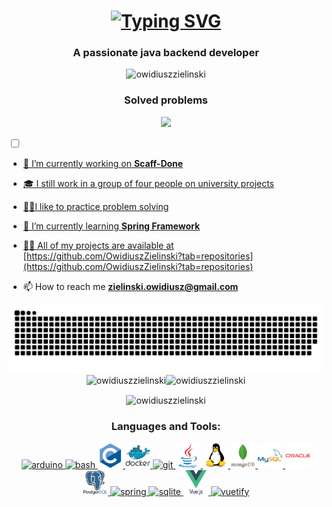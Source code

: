 <h1 align="center">
<a href="https://git.io/typing-svg"><img src="https://readme-typing-svg.herokuapp.com?font=Silkscreen&size=30&duration=4000&color=13A15B&center=true&vCenter=true&random=false&width=435&lines=%F0%9F%91%8B+Hi+Everyone+!+%F0%9F%91%8B;I'm+Owidiusz+!%F0%9F%91%A8%E2%80%8D%F0%9F%92%BB" alt="Typing SVG" /></a>
</h1>
<h3 align="center">A passionate java backend developer</h3>

<div  align="center">
  <p>
    <img src="https://komarev.com/ghpvc/?username=owidiuszzielinski&label=Profile%20views&color=0e75b6&style=flat" alt="owidiuszzielinski" />
  </p>

<h3 align="center">Solved problems</h3>
  <p>
    <a href="https://www.codewars.com/users/OwidiuszZielinski">
    <img src="https://www.codewars.com/users/OwidiuszZielinski/badges/large" />
  </p>
</div>

<div class="switch-container">
  <input type="checkbox" id="mySwitch" class="switch">
  <label for="mySwitch" class="switch-label"></label>
</div>


- 🔭 I’m currently working on **Scaff-Done**

- 🎓 I still work in a group of four people on university projects

- 👨‍💻I like to practice problem solving 

- 🌱 I’m currently learning **Spring Framework**

- 👨‍💻 All of my projects are available at [https://github.com/OwidiuszZielinski?tab=repositories](https://github.com/OwidiuszZielinski?tab=repositories)

- 📫 How to reach me **zielinski.owidiusz@gmail.com**



<img src="https://raw.githubusercontent.com/OwidiuszZielinski/OwidiuszZielinski/output/snake.svg" alt="Snake animation" />

<div align="center">
  <div style="display: flex; justify-content: center; align-items: center;">
    <img src="https://github-readme-streak-stats.herokuapp.com/?user=owidiuszzielinski&theme=radical&cache=1" alt="owidiuszzielinski" />
    <img src="https://github-readme-stats.vercel.app/api?username=owidiuszzielinski&show_icons=true&locale=en&theme=radical&cache=1" alt="owidiuszzielinski" />
  </div>
<p><img align="center" src="https://github-readme-stats.vercel.app/api/top-langs?username=owidiuszzielinski&show_icons=true&locale=en&layout=compact&theme=radical&cache=1" alt="owidiuszzielinski" /></p>
</div>




<h3 align="center">Languages and Tools:</h3>
<p align="center"> <a href="https://www.arduino.cc/" target="_blank" rel="noreferrer"> <img src="https://cdn.worldvectorlogo.com/logos/arduino-1.svg" alt="arduino" width="40" height="40"/> </a> <a href="https://www.gnu.org/software/bash/" target="_blank" rel="noreferrer"> <img src="https://www.vectorlogo.zone/logos/gnu_bash/gnu_bash-icon.svg" alt="bash" width="40" height="40"/> </a> <a href="https://www.cprogramming.com/" target="_blank" rel="noreferrer"> <img src="https://raw.githubusercontent.com/devicons/devicon/master/icons/c/c-original.svg" alt="c" width="40" height="40"/> </a> <a href="https://www.docker.com/" target="_blank" rel="noreferrer"> <img src="https://raw.githubusercontent.com/devicons/devicon/master/icons/docker/docker-original-wordmark.svg" alt="docker" width="40" height="40"/> </a> <a href="https://git-scm.com/" target="_blank" rel="noreferrer"> <img src="https://www.vectorlogo.zone/logos/git-scm/git-scm-icon.svg" alt="git" width="40" height="40"/> </a> <a href="https://www.java.com" target="_blank" rel="noreferrer"> <img src="https://raw.githubusercontent.com/devicons/devicon/master/icons/java/java-original.svg" alt="java" width="40" height="40"/> </a> <a href="https://www.linux.org/" target="_blank" rel="noreferrer"> <img src="https://raw.githubusercontent.com/devicons/devicon/master/icons/linux/linux-original.svg" alt="linux" width="40" height="40"/> </a> <a href="https://www.mongodb.com/" target="_blank" rel="noreferrer"> <img src="https://raw.githubusercontent.com/devicons/devicon/master/icons/mongodb/mongodb-original-wordmark.svg" alt="mongodb" width="40" height="40"/> </a> <a href="https://www.mysql.com/" target="_blank" rel="noreferrer"> <img src="https://raw.githubusercontent.com/devicons/devicon/master/icons/mysql/mysql-original-wordmark.svg" alt="mysql" width="40" height="40"/> </a> <a href="https://www.oracle.com/" target="_blank" rel="noreferrer"> <img src="https://raw.githubusercontent.com/devicons/devicon/master/icons/oracle/oracle-original.svg" alt="oracle" width="40" height="40"/> </a> <a href="https://www.postgresql.org" target="_blank" rel="noreferrer"> <img src="https://raw.githubusercontent.com/devicons/devicon/master/icons/postgresql/postgresql-original-wordmark.svg" alt="postgresql" width="40" height="40"/> </a> <a href="https://spring.io/" target="_blank" rel="noreferrer"> <img src="https://www.vectorlogo.zone/logos/springio/springio-icon.svg" alt="spring" width="40" height="40"/> </a> <a href="https://www.sqlite.org/" target="_blank" rel="noreferrer"> <img src="https://www.vectorlogo.zone/logos/sqlite/sqlite-icon.svg" alt="sqlite" width="40" height="40"/> </a> <a href="https://vuejs.org/" target="_blank" rel="noreferrer"> <img src="https://raw.githubusercontent.com/devicons/devicon/master/icons/vuejs/vuejs-original-wordmark.svg" alt="vuejs" width="40" height="40"/> </a> <a href="https://vuetifyjs.com/en/" target="_blank" rel="noreferrer"> <img src="https://bestofjs.org/logos/vuetify.svg" alt="vuetify" width="40" height="40"/> </a> </p> 

